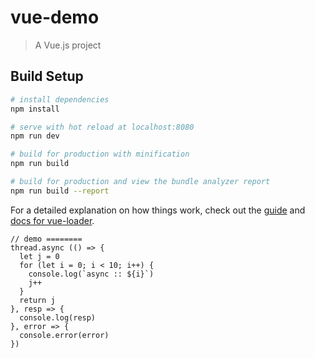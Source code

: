 # vue-demo

> A Vue.js project

## Build Setup

```bash
# install dependencies
npm install

# serve with hot reload at localhost:8080
npm run dev

# build for production with minification
npm run build

# build for production and view the bundle analyzer report
npm run build --report
```

For a detailed explanation on how things work, check out the [guide](http://vuejs-templates.github.io/webpack/) and [docs for vue-loader](http://vuejs.github.io/vue-loader).

```
// demo ========
thread.async (() => {
  let j = 0
  for (let i = 0; i < 10; i++) {
    console.log(`async :: ${i}`)
    j++
  }
  return j
}, resp => {
  console.log(resp)
}, error => {
  console.error(error)
})
```
